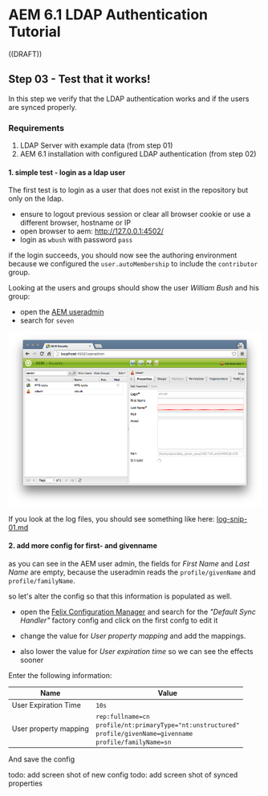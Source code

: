 AEM 6.1 LDAP Authentication Tutorial
====================================

((DRAFT))

Step 03 - Test that it works!
-----------------------------

In this step we verify that the LDAP authentication works and if the users are synced properly.

### Requirements
1. LDAP Server with example data (from step 01)
2. AEM 6.1 installation with configured LDAP authentication (from step 02)

#### 1. simple test - login as a ldap user
The first test is to login as a user that does not exist in the repository but only on the ldap.

- ensure to logout previous session or clear all browser cookie or use a different browser, hostname or IP
- open browser to aem: http://127.0.0.1:4502/
- login as `wbush` with password `pass`

if the login succeeds, you should now see the authoring environment because we configured the `user.autoMembership` to include the `contributor` group.

Looking at the users and groups should show the user _William Bush_ and his group:

- open the [AEM useradmin](http://localhost:4502/useradmin)
- search for `seven`

![image](test-01-useradmin.png)

If you look at the log files, you should see something like here: [log-snip-01.md](log-snip-01.md)

#### 2. add more config for first- and givenname
as you can see in the AEM user admin, the fields for _First Name_ and _Last Name_ are empty, because the useradmin reads the `profile/givenName` and `profile/familyName`.

so let's alter the config so that this information is populated as well.

- open the [Felix Configuration Manager](http://localhost:4502/system/console/configMgr) and search for the _"Default Sync Handler"_ factory config and click on the first confg to edit it

- change the value for _User property mapping_ and add the mappings.
- also lower the value for _User expiration time_ so we can see the effects sooner


Enter the following information:

| Name                          | Value
|-------------------------------|--------------------
| User Expiration Time          | `10s`
| User property mapping         | `rep:fullname=cn` <br> `profile/nt:primaryType="nt:unstructured"` <br> `profile/givenName=givenname` <br> `profile/familyName=sn` |

And save the config

todo: add screen shot of new config
todo: add screen shot of synced properties

